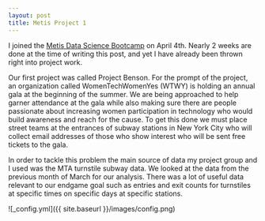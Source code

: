 ```yaml
---
layout: post
title: Metis Project 1
---
```


I joined the [Metis Data Science Bootcamp](http://www.thisismetis.com/data-science) on April 4th. Nearly 2 weeks are done at the time of writing this post, and yet I have already been thrown right into project work.

Our first project was called Project Benson. For the prompt of the project, an organization called WomenTechWomenYes (WTWY) is holding an annual gala at the beginning of the summer. We are being approached to help garner attendance at the gala while also making sure there are people passionate about increasing women participation in technology who would build awareness and reach for the cause. To get this done we must place street teams at the entrances of subway stations in New York City who will collect email addresses of those who show interest who will be sent free tickets to the gala.

In order to tackle this problem the main source of data my project group and I used was the MTA turnstile subway data. We looked at the data from the previous month of March for our analysis. There was a lot of useful data relevant to our endgame goal such as entries and exit counts for turnstiles at specific times on specific days at specific stations.

![_config.yml]({{ site.baseurl }}/images/config.png)

